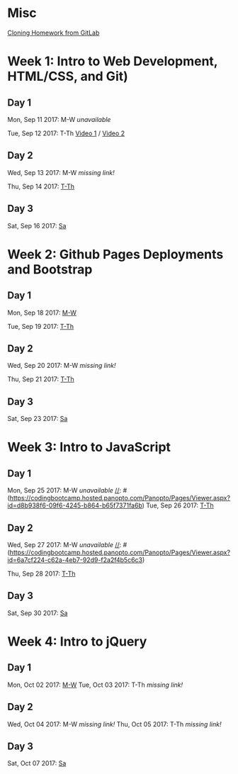 # Misc
[Cloning Homework from GitLab](https://codingbootcamp.hosted.panopto.com/Panopto/Pages/Viewer.aspx?id=aebbfab4-ac5e-4bdd-9ba4-5bf462dc9dfa)



# Week 1: Intro to Web Development, HTML/CSS, and Git)
## Day 1
Mon, Sep 11 2017: M-W *unavailable*

Tue, Sep 12 2017: T-Th 
[Video 1](https://codingbootcamp.hosted.panopto.com/Panopto/Pages/Viewer.aspx?id=e9a30c5d-ee49-4eb9-a18c-2785d1bc3591) /
[Video 2](https://codingbootcamp.hosted.panopto.com/Panopto/Pages/Viewer.aspx?id=f6dc4455-45ea-4aa3-b018-7202f96b4287)

## Day 2
Wed, Sep 13 2017: M-W *missing link!*

Thu, Sep 14 2017: [T-Th](https://codingbootcamp.hosted.panopto.com/Panopto/Pages/Viewer.aspx?id=2411d1d5-4431-4c76-9159-fa9122605488)

## Day 3
Sat, Sep 16 2017: [Sa](https://codingbootcamp.hosted.panopto.com/Panopto/Pages/Viewer.aspx?id=9d58497a-2466-482a-8b70-ac3f63623fe6)




# Week 2: Github Pages Deployments and Bootstrap
## Day 1
Mon, Sep 18 2017: [M-W](https://codingbootcamp.hosted.panopto.com/Panopto/Pages/Viewer.aspx?id=7f1e6443-ad1f-4e88-b41b-71a632b37b21)

Tue, Sep 19 2017: [T-Th](https://codingbootcamp.hosted.panopto.com/Panopto/Pages/Viewer.aspx?id=1f1d9a67-7a09-4da4-b087-6b82e551d6b6)

## Day 2
Wed, Sep 20 2017: M-W *missing link!*

Thu, Sep 21 2017: [T-Th](https://codingbootcamp.hosted.panopto.com/Panopto/Pages/Viewer.aspx?id=4b100463-ad83-46e8-9dbb-a47e6dbc35b5)

## Day 3
Sat, Sep 23 2017: [Sa](https://codingbootcamp.hosted.panopto.com/Panopto/Pages/Viewer.aspx?id=92441234-3471-4317-80ef-5311af95e237)




# Week 3: Intro to JavaScript
## Day 1
Mon, Sep 25 2017: M-W *unavailable*
[//]: # (https://codingbootcamp.hosted.panopto.com/Panopto/Pages/Viewer.aspx?id=d8b938f6-09f6-4245-b864-b65f7371fa6b)
Tue, Sep 26 2017: [T-Th](https://codingbootcamp.hosted.panopto.com/Panopto/Pages/Viewer.aspx?id=53bc0c64-82ae-4fb2-bf98-d62ce2e1edf5)

## Day 2
Wed, Sep 27 2017: M-W *unavailable*
[//]: # (https://codingbootcamp.hosted.panopto.com/Panopto/Pages/Viewer.aspx?id=6a7cf224-c62a-4eb7-92d9-f2a2f4b5c6c3)

Thu, Sep 28 2017: [T-Th](https://codingbootcamp.hosted.panopto.com/Panopto/Pages/Viewer.aspx?id=cfb6e4f5-8fdb-450d-80bb-8362d64c90d8)

## Day 3
Sat, Sep 30 2017: [Sa](https://codingbootcamp.hosted.panopto.com/Panopto/Pages/Viewer.aspx?id=1ff6c86e-c973-4bf6-bf6a-7b0e81a60419)



# Week 4: Intro to jQuery
## Day 1
Mon, Oct 02 2017: [M-W](https://codingbootcamp.hosted.panopto.com/Panopto/Pages/Viewer.aspx?id=7a9c20a2-d8c7-49d3-9aff-105f5284bb19)
Tue, Oct 03 2017: T-Th *missing link!*

## Day 2
Wed, Oct 04 2017: M-W *missing link!*
Thu, Oct 05 2017: T-Th *missing link!*

## Day 3
Sat, Oct 07 2017: [Sa](https://codingbootcamp.hosted.panopto.com/Panopto/Pages/Viewer.aspx?id=4fbb04bc-4c30-4391-abd4-0e9bab362f96)



[//]: # (# Week 5: What is this?)
[//]: # (## Day 1)
[//]: # (Mon, Oct 09 2017: M-W *missing link!*)
[//]: # (Tue, Oct 10 2017: T-Th *missing link!*)

[//]: # (## Day 2)
[//]: # (Wed, Oct 11 2017: M-W *missing link!*)
[//]: # (Thu, Oct 12 2017: T-Th *missing link!*)

[//]: # (## Day 3)
[//]: # (Sat, Oct 14 2017: Sa *missing link!*)